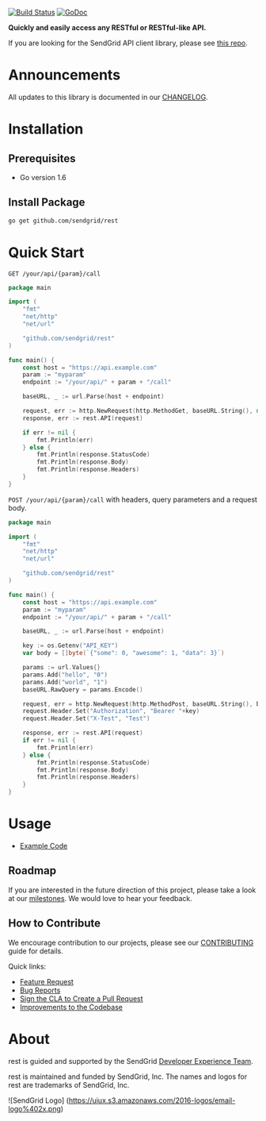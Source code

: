 [![Build Status](https://travis-ci.org/sendgrid/rest.svg?branch=master)](https://travis-ci.org/sendgrid/rest) [![GoDoc](https://godoc.org/github.com/sendgrid/rest?status.png)](http://godoc.org/github.com/sendgrid/rest)

**Quickly and easily access any RESTful or RESTful-like API.**

If you are looking for the SendGrid API client library, please see [this repo](https://github.com/sendgrid/sendgrid-go).

# Announcements

All updates to this library is documented in our [CHANGELOG](https://github.com/sendgrid/rest/blob/master/CHANGELOG.md).

# Installation

## Prerequisites

- Go version 1.6

## Install Package

```bash
go get github.com/sendgrid/rest
```

# Quick Start

`GET /your/api/{param}/call`

```go
package main

import (
	"fmt"
	"net/http"
	"net/url"

	"github.com/sendgrid/rest"
)

func main() {
	const host = "https://api.example.com"
	param := "myparam"
	endpoint := "/your/api/" + param + "/call"

	baseURL, _ := url.Parse(host + endpoint)

	request, err := http.NewRequest(http.MethodGet, baseURL.String(), nil)
	response, err := rest.API(request)

	if err != nil {
		fmt.Println(err)
	} else {
		fmt.Println(response.StatusCode)
		fmt.Println(response.Body)
		fmt.Println(response.Headers)
	}
}
```

`POST /your/api/{param}/call` with headers, query parameters and a request body.

```go
package main

import (
	"fmt"
	"net/http"
	"net/url"

	"github.com/sendgrid/rest"
)

func main() {
	const host = "https://api.example.com"
	param := "myparam"
	endpoint := "/your/api/" + param + "/call"

	baseURL, _ := url.Parse(host + endpoint)

	key := os.Getenv("API_KEY")
	var body = []byte(`{"some": 0, "awesome": 1, "data": 3}`)

	params := url.Values{}
	params.Add("hello", "0")
	params.Add("world", "1")
	baseURL.RawQuery = params.Encode()

	request, err = http.NewRequest(http.MethodPost, baseURL.String(), bytes.NewReader(body))
	request.Header.Set("Authorization", "Bearer "+key)
	request.Header.Set("X-Test", "Test")

	response, err := rest.API(request)
	if err != nil {
		fmt.Println(err)
	} else {
		fmt.Println(response.StatusCode)
		fmt.Println(response.Body)
		fmt.Println(response.Headers)
	}
}
```

# Usage

- [Example Code](https://github.com/sendgrid/rest/tree/master/examples)

## Roadmap

If you are interested in the future direction of this project, please take a look at our [milestones](https://github.com/sendgrid/rest/milestones). We would love to hear your feedback.

## How to Contribute

We encourage contribution to our projects, please see our [CONTRIBUTING](https://github.com/sendgrid/rest/blob/master/CONTRIBUTING.md) guide for details.

Quick links:

- [Feature Request](https://github.com/sendgrid/rest/blob/master/CONTRIBUTING.md#feature_request)
- [Bug Reports](https://github.com/sendgrid/rest/blob/master/CONTRIBUTING.md#submit_a_bug_report)
- [Sign the CLA to Create a Pull Request](https://github.com/sendgrid/rest/blob/master/CONTRIBUTING.md#cla)
- [Improvements to the Codebase](https://github.com/sendgrid/rest/blob/master/CONTRIBUTING.md#improvements_to_the_codebase)

# About

rest is guided and supported by the SendGrid [Developer Experience Team](mailto:dx@sendgrid.com).

rest is maintained and funded by SendGrid, Inc. The names and logos for rest are trademarks of SendGrid, Inc.

![SendGrid Logo]
(https://uiux.s3.amazonaws.com/2016-logos/email-logo%402x.png)
